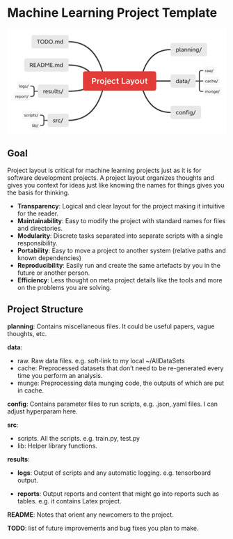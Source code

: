 # Machine Learning Project Template

<img src="./ProjectLayout.png" alt="ProjectLayout" style="zoom:80%;" />

## Goal

Project layout is critical for machine learning projects just as it is for software development projects. A project layout organizes thoughts and gives you context for ideas just like knowing the names for things gives you the basis for thinking.

- **Transparency**: Logical and clear layout for the project making it intuitive for the reader.
- **Maintainability**: Easy to modify the project with standard names for files and directories.
- **Modularity**: Discrete tasks separated into separate scripts with a single responsibility.
- **Portability**: Easy to move a project to another system (relative paths and known dependencies)
- **Reproducibility**: Easily run and create the same artefacts by you in the future or another person.
- **Efficiency**: Less thought on meta project details like the tools and more on the problems you are solving.



## Project Structure

**planning**: Contains miscellaneous files. It could be useful papers, vague thoughts, etc.

**data**: 

- raw. Raw data files. e.g. soft-link to my local ~/AllDataSets
- cache: Preprocessed datasets that don’t need to be re-generated every time you perform an analysis.
- munge: Preprocessing data munging code, the outputs of which are put in cache.

**config**: Contains parameter files to run scripts, e.g. .json,.yaml files. I can adjust hyperparam here. 

**src**:

- scripts. All the scripts. e.g. train.py, test.py
- lib: Helper library functions. 

**results**: 

- **logs**: Output of scripts and any automatic logging. e.g. tensorboard output.

- **reports**: Output reports and content that might go into reports such as tables. e.g. it contains Latex project.

**README**: Notes that orient any newcomers to the project.

**TODO**: list of future improvements and bug fixes you plan to make.

